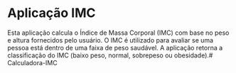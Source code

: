 # Aplicação IMC

Esta aplicação calcula o Índice de Massa Corporal (IMC) com base no peso e altura fornecidos pelo usuário. O IMC é utilizado para avaliar se uma pessoa está dentro de uma faixa de peso saudável. A aplicação retorna a classificação do IMC (baixo peso, normal, sobrepeso ou obesidade).﻿# Calculadora-IMC
